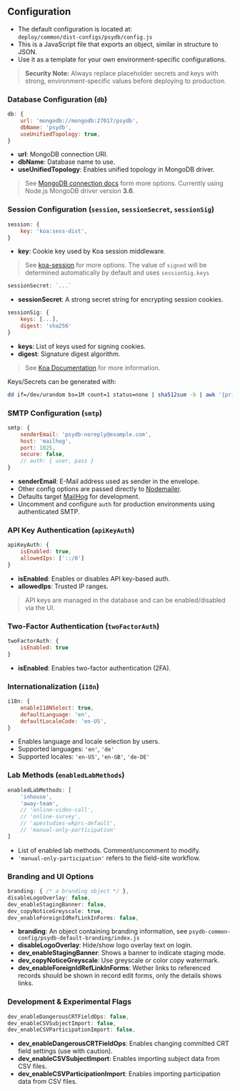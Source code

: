 ## Configuration

- The default configuration is located at:  
  `deploy/common/dist-configs/psydb/config.js`
- This is a JavaScript file that exports an object, similar in structure to JSON.
- Use it as a template for your own environment-specific configurations.

> **Security Note:** Always replace placeholder secrets and keys with strong, environment-specific values before deploying to production.

### Database Configuration (`db`)

```js
db: {
    url: 'mongodb://mongodb:27017/psydb',
    dbName: 'psydb',
    useUnifiedTopology: true,
}
```

- **url**: MongoDB connection URI.  
- **dbName**: Database name to use.
- **useUnifiedTopology**: Enables unified topology in MongoDB driver.

> See [MongoDB connection docs](https://www.mongodb.com/docs/drivers/node/v3.6/fundamentals/connection/connect/) form more options.
> Currently using Node.js MongoDB driver version **3.6**.

### Session Configuration (`session`, `sessionSecret`, `sessionSig`)

```js
session: {
    key: 'koa:sess-dist',
}
```

- **key**: Cookie key used by Koa session middleware.

> See [koa-session](https://www.npmjs.com/package/koa-session) for more options.
> The value of `signed` will be determined automatically by default and uses `sessionSig.keys`

```js
sessionSecret: `...`
```

- **sessionSecret**: A strong secret string for encrypting session cookies.

```js
sessionSig: {
    keys: [...],
    digest: 'sha256'
}
```

- **keys**: List of keys used for signing cookies.
- **digest**: Signature digest algorithm.

> See [Koa Documentation](https://github.com/koajs/koa/blob/master/docs/api/index.md#appkeys) for more information.

Keys/Secrets can be generated with:

```bash
dd if=/dev/urandom bs=1M count=1 status=none | sha512sum -b | awk '{print $1}'
```

### SMTP Configuration (`smtp`)

```js
smtp: {
    senderEmail: 'psydb-noreply@example.com',
    host: 'mailhog',
    port: 1025,
    secure: false,
    // auth: { user, pass }
}
```

- **senderEmail**: E-Mail address used as sender in the envelope.
- Other config options are passed directly to [Nodemailer](https://nodemailer.com/smtp/).
- Defaults target [MailHog](https://github.com/mailhog/MailHog) for development.
- Uncomment and configure `auth` for production environments using authenticated SMTP.

### API Key Authentication (`apiKeyAuth`)

```js
apiKeyAuth: {
    isEnabled: true,
    allowedIps: ['::/0']
}
```

- **isEnabled**: Enables or disables API key-based auth.
- **allowedIps**: Trusted IP ranges.

> API keys are managed in the database and can be enabled/disabled via the UI.

### Two-Factor Authentication (`twoFactorAuth`)

```js
twoFactorAuth: {
    isEnabled: true
}
```

- **isEnabled**: Enables two-factor authentication (2FA).

### Internationalization (`i18n`)

```js
i18n: {
    enableI18NSelect: true,
    defaultLanguage: 'en',
    defaultLocaleCode: 'en-US',
}
```

- Enables language and locale selection by users.
- Supported languages: `'en'`, `'de'`
- Supported locales: `'en-US'`, `'en-GB'`, `'de-DE'`

### Lab Methods (`enabledLabMethods`)

```js
enabledLabMethods: [
    'inhouse',
    'away-team',
    // 'online-video-call',
    // 'online-survey',
    // 'apestudies-wkprc-default',
    // 'manual-only-participation'
]
```

- List of enabled lab methods. Comment/uncomment to modify.
- `'manual-only-participation'` refers to the field-site workflow.

### Branding and UI Options

```js
branding: { /* a branding object */ },
disableLogoOverlay: false,
dev_enableStagingBanner: false,
dev_copyNoticeGreyscale: true,
dev_enableForeignIdRefLinkInForms: false,
```

- **branding**: An object containing branding information, see `psydb-common-config/psydb-default-branding/index.js`
- **disableLogoOverlay**: Hide/show logo overlay text on login.
- **dev_enableStagingBanner**: Shows a banner to indicate staging mode.
- **dev_copyNoticeGreyscale**: Use greyscale or color copy watermark.
- **dev_enableForeignIdRefLinkInForms**: Wether links to referenced records should be shown in record edit forms, only the details shows links.

### Development & Experimental Flags

```js
dev_enableDangerousCRTFieldOps: false,
dev_enableCSVSubjectImport: false,
dev_enableCSVParticipationImport: false,
```

- **dev_enableDangerousCRTFieldOps**: Enables changing committed CRT field settings (use with caution).
- **dev_enableCSVSubjectImport**: Enables importing subject data from CSV files.
- **dev_enableCSVParticipationImport**: Enables importing participation data from CSV files.
